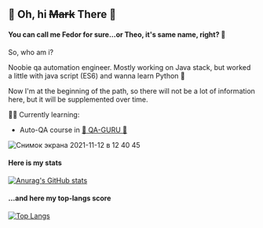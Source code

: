 ## 🌚 Oh, hi ~~Mark~~ There 🌚

#### You can call me Fedor for sure...or Theo, it's same name, right? 🤔

So, who am i?

Noobie qa automation engineer. Mostly working on Java stack, but worked a little with java script (ES6) and wanna learn Python 🐍

Now I'm at the beginning of the path, so there will not be a lot of information here, but it will be supplemented over time.


👨‍🎓 Currently learning:

* Auto-QA course in <a target="_blank" href="https://qa.guru">🚀  QA-GURU 🚀</a> 

![Снимок экрана 2021-11-12 в 12 40 45](https://user-images.githubusercontent.com/14010677/141448640-d78243f9-08c3-4eea-ae2d-03b380e0bc41.png)




#### Here is my stats
[![Anurag's GitHub stats](https://github-readme-stats.vercel.app/api?username=Noi8E&show_icons=true&theme=dracula)](https://github.com/anuraghazra/github-readme-stats)
#### ...and here my top-langs score
[![Top Langs](https://github-readme-stats.vercel.app/api/top-langs/?username=Noi8E&theme=dracula)](https://github.com/anuraghazra/github-readme-stats)

